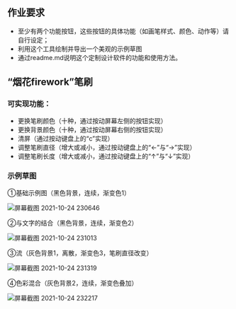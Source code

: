 ## 作业要求

- 至少有两个功能按钮，这些按钮的具体功能（如画笔样式、颜色、动作等）请自行设定；
- 利用这个工具绘制并导出一个美观的示例草图
- 通过readme.md说明这个定制设计软件的功能和使用方法。

## “烟花firework”笔刷

### 可实现功能：
- 更换笔刷颜色（十种，通过按动屏幕左侧的按钮实现）
- 更换背景颜色（十种，通过按动屏幕右侧的按钮实现）
- 清屏（通过按动键盘上的“c”实现）
- 调整笔刷直径（增大或减小，通过按动键盘上的“←”与“→”实现）
- 调整笔刷长度（增大或减小，通过按动键盘上的“↑”与“↓”实现）

### 示例草图

①基础示例图（黑色背景，连续，渐变色1）

![屏幕截图 2021-10-24 230646](https://user-images.githubusercontent.com/90943517/138601587-c054c07c-ecb9-4099-b4a2-c82cdd24ca74.jpg)

②与文字的结合（黑色背景，连续，渐变色2）

![屏幕截图 2021-10-24 231013](https://user-images.githubusercontent.com/90943517/138601623-1d3a68da-95f4-4a0c-a15d-a9ce02e88c04.jpg)

③流（灰色背景1，离散，渐变色3，笔刷直径改变）

![屏幕截图 2021-10-24 231319](https://user-images.githubusercontent.com/90943517/138601420-39a45c70-fb6b-490a-83a8-d9c14b04665c.jpg)

④色彩混合（灰色背景2，连续，渐变色叠加）

![屏幕截图 2021-10-24 232217](https://user-images.githubusercontent.com/90943517/138601453-0d7552d7-e91a-4bfe-9c42-1841458acee5.jpg)
